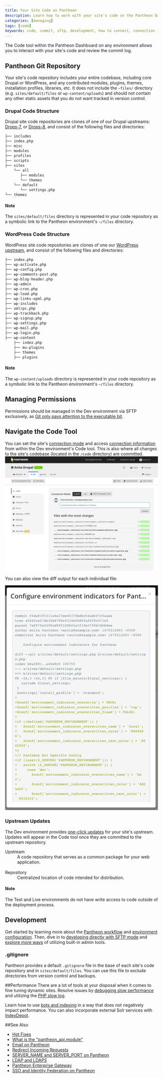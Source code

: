 ```yaml
---
title: Your Site Code on Pantheon
description: Learn how to work with your site's code on the Pantheon Dashboard.
categories: [managing]
tags: [code]
keywords: code, commit, sftp, development, how to connect, connection information, wp-admin, admin, administrator, codebase, repository, upstream
---
```

The Code tool within the Pantheon Dashboard on any environment allows you to interact with your site's code and review the commit log.

## Pantheon Git Repository
Your site's code repository includes your entire codebase, including core Drupal or WordPress, and any contributed modules, plugins, themes, installation profiles, libraries, etc. It does not include the `~files/` directory (e.g. `sites/default/files` or `wp-content/uploads`) and should not contain any other static assets that you do not want tracked in version control.

### Drupal Code Structure

Drupal site code repositories are clones of one of our Drupal upstreams: [Drops-7](https://github.com/pantheon-systems/drops-7), or [Drops-8](https://github.com/pantheon-systems/drops-8), and consist of the following files and directories:

    ├── includes
    ├── index.php
    ├── misc
    ├── modules
    ├── profiles
    ├── scripts
    ├── sites
        └── all
           ├── modules
           └── themes
        └── default
           └── settings.php
    └── themes

<div class="alert alert-info"><h4>Note</h4>The <code>sites/default/files</code> directory is represented in your code repository as a symbolic link to the Pantheon environment's <code>~/files</code> directory.</div>

### WordPress Code Structure

WordPress site code repositories are clones of one our [WordPress upstream](https://github.com/pantheon-systems/wordpress), and consist of the following files and directories:

```nohighlight
├── index.php
├── wp-activate.php
├── wp-config.php
├── wp-comments-post.php
├── wp-blog-header.php
├── wp-admin
├── wp-cron.php
├── wp-load.php
├── wp-links-opml.php
├── wp-includes
├── xmlrpc.php
├── wp-trackback.php
├── wp-signup.php
├── wp-settings.php
├── wp-mail.php
├── wp-login.php
├── wp-content
    ├── index.php
    ├── mu-plugins
    ├── themes
    ├── plugins
```

<div class="alert alert-info"><h4>Note</h4>The <code>wp-content/uploads</code> directory is represented in your code repository as a symbolic link to the Pantheon environment's <code>~/files</code> directory.</div>

## Managing Permissions
Permissions should be managed in the Dev environment via SFTP exclusively, as [Git only pays attention to the executable bit](https://git-scm.com/docs/user-manual.html).

## Navigate the Code Tool
You can set the site's [connection mode](/docs/getting-started/#interact-with-your-code) and access [connection information](/docs/sftp#sftp-connection-information) from within the Dev environment's Code tool. This is also where all changes to the site's codebase (located in the `/code` directory) are committed.
![Code Workflow Dev SFTP Commit](/source/docs/assets/images/dashboard/interface-dev-code-sftp-commit.png)

You can also view the diff output for each individual file:

![Diff output](/source/docs/assets/images/dashboard/diff-screen.png)

### Upstream Updates
The Dev environment provides [one-click updates](/docs/upstream-updates/) for your site's upstream. Updates will appear in the Code tool once they are committed to the upstream repository.
  <dl>
    <dt>Upstream</dt>
      <dd>A code repository that serves as a common package for your web application.</dd><br>
    <dt>Repository</dt>
      <dd>Centralized location of code intended for distribution.</dd>
  </dl>

<div class="alert alert-info" role="alert">
<h4>Note</h4>
The Test and Live environments do not have write access to code outside of the deployment process.</div>

## Development
Get started by learning more about the [Pantheon workflow](/docs/pantheon-workflow/) and [environment configuration](/docs/read-environment-config/). Then, dive in to [developing directly with SFTP mode](/docs/sftp/) and [explore more ways](/docs/more-sftp/) of utilizing built-in admin tools.
### .gitignore
Pantheon provides a default `.gitignore` file in the base of each site's code repository and in `sites/default/files`. You can use this file to exclude directories from version control and backups.

##Performance
There are a lot of tools at your disposal when it comes to fine tuning dynamic sites. Resolve issues by [debugging slow performance](/docs/debug-slow-performance/) and utilizing the [PHP slow log](/docs/php-slow-log/).

Learn how to use [bots and indexing](/docs/bots-and-indexing/) in a way that does not negatively impact performance. You can also incorporate external Solr services with [IndexDepot](/docs/indexdepot/).

##See Also
- [Hot Fixes](/docs/hotfixes/)
- [What is the "pantheon_api.module"](/docs/pantheon_api-module)
- [Email on Pantheon](/docs/email/)
- [Redirect Incoming Requests](/docs/redirects/)
- [SERVER_NAME and SERVER_PORT on Pantheon](/docs/server_name-and-server_port/)
- [LDAP and LDAPS](/docs/ldap-and-ldaps/)
- [Pantheon Enterprise Gateway](/docs/pantheon-enterprise-gateway/)
- [SSO and Identity Federation on Pantheon](/docs/sso/)
